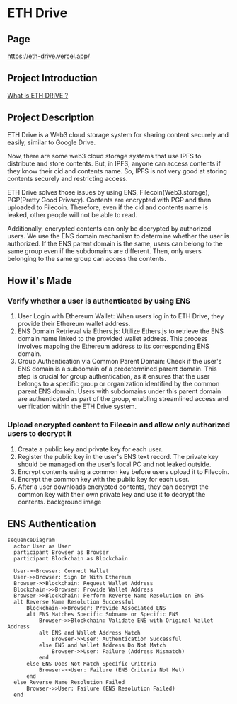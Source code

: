 # ETH Drive
## Page
https://eth-drive.vercel.app/

## Project Introduction

[What is ETH DRIVE ?](https://docs.google.com/presentation/d/1qCuNTE-_Er7BI6KN9kEKdaR8Oqf1DHgqcR1yM9QLbQU/edit?usp=sharing)

## Project Description

ETH Drive is a Web3 cloud storage system for sharing content securely and easily, similar to Google Drive.

Now, there are some web3 cloud storage systems that use IPFS to distribute and store contents. But, in IPFS, anyone can access contents if they know their cid and contents name. So, IPFS is not very good at storing contents securely and restricting access.

ETH Drive solves those issues by using ENS, Filecoin(Web3.storage), PGP(Pretty Good Privacy). Contents are encrypted with PGP and then uploaded to Filecoin. Therefore, even if the cid and contents name is leaked, other people will not be able to read.

Additionally, encrypted contents can only be decrypted by authorized users. We use the ENS domain mechanism to determine whether the user is authorized. If the ENS parent domain is the same, users can belong to the same group even if the subdomains are different. Then, only users belonging to the same group can access the contents.

## How it's Made

### Verify whether a user is authenticated by using ENS

1. User Login with Ethereum Wallet: When users log in to ETH Drive, they provide their Ethereum wallet address.
2. ENS Domain Retrieval via Ethers.js: Utilize Ethers.js to retrieve the ENS domain name linked to the provided wallet address. This process involves mapping the Ethereum address to its corresponding ENS domain.
3. Group Authentication via Common Parent Domain: Check if the user's ENS domain is a subdomain of a predetermined parent domain. This step is crucial for group authentication, as it ensures that the user belongs to a specific group or organization identified by the common parent ENS domain. Users with subdomains under this parent domain are authenticated as part of the group, enabling streamlined access and verification within the ETH Drive system.

### Upload encrypted content to Filecoin and allow only authorized users to decrypt it

1. Create a public key and private key for each user.
2. Register the public key in the user's ENS text record. The private key should be managed on the user's local PC and not leaked outside.
3. Encrypt contents using a common key before users upload it to Filecoin.
4. Encrypt the common key with the public key for each user.
5. After a user downloads encrypted contents, they can decrypt the common key with their own private key and use it to decrypt the contents.
   background image

## ENS Authentication

```mermaid
sequenceDiagram
  actor User as User
  participant Browser as Browser
  participant Blockchain as Blockchain

  User->>Browser: Connect Wallet
  User->>Browser: Sign In With Ethereum
  Browser->>Blockchain: Request Wallet Address
  Blockchain->>Browser: Provide Wallet Address
  Browser->>Blockchain: Perform Reverse Name Resolution on ENS
  alt Reverse Name Resolution Successful
      Blockchain->>Browser: Provide Associated ENS
      alt ENS Matches Specific Subname or Specific ENS
          Browser->>Blockchain: Validate ENS with Original Wallet Address
          alt ENS and Wallet Address Match
              Browser->>User: Authentication Successful
          else ENS and Wallet Address Do Not Match
              Browser->>User: Failure (Address Mismatch)
          end
      else ENS Does Not Match Specific Criteria
          Browser->>User: Failure (ENS Criteria Not Met)
      end
  else Reverse Name Resolution Failed
      Browser->>User: Failure (ENS Resolution Failed)
  end

```
